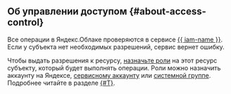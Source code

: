 ## Об управлении доступом {#about-access-control}

Все операции в Яндекс.Облаке проверяются в сервисе [{{ iam-name }}](/docs/iam). Если у субъекта нет необходимых разрешений, сервис вернет ошибку.

Чтобы выдать разрешения к ресурсу, [назначьте роли](../../iam/operations/roles/grant.md) на этот ресурс субъекту, который будет выполнять операции. Роли можно назначить аккаунту на Яндексе, [сервисному аккаунту](../../iam/concepts/users/service-accounts.md) или [системной группе](../../iam/concepts/access-control/system-group.md). Подробнее читайте в разделе [{#T}](../../iam/concepts/access-control/index.md).
